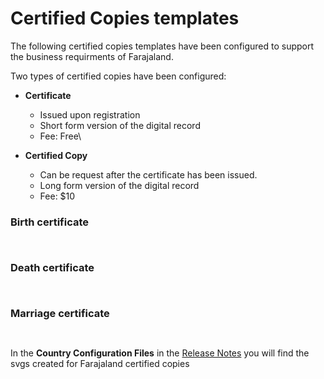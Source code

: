 # Certified Copies templates

The following certified copies templates have been configured to support the business requirments of Farajaland.&#x20;

Two types of certified copies have been configured:

* **Certificate**&#x20;
  * Issued upon registration
  * Short form version of the digital record
  * Fee: Free\

* **Certified Copy**
  * Can be request after the certificate has been issued.&#x20;
  * Long form version of the digital record
  * Fee: $10

### Birth certificate

<figure><img src="../../.gitbook/assets/Farajaland-birth-certificate-v2.png" alt=""><figcaption></figcaption></figure>

<figure><img src="../../.gitbook/assets/Farajaland-birth-certified-copy (1).png" alt=""><figcaption></figcaption></figure>

### Death certificate

<figure><img src="../../.gitbook/assets/Farajaland-death-certificate-v2.png" alt=""><figcaption></figcaption></figure>

<figure><img src="../../.gitbook/assets/Farajaland-death-certified-copy.png" alt=""><figcaption></figcaption></figure>

### Marriage certificate

<figure><img src="../../.gitbook/assets/Farajaland-marriage-certificate-v2.png" alt=""><figcaption></figcaption></figure>

<figure><img src="../../.gitbook/assets/Farajaland-marriage-certified-copy.png" alt=""><figcaption></figcaption></figure>

In the **Country Configuration Files** in the [Release Notes](../../general/releases/v1.7-release-notes.md) you will find the svgs created for Farajaland certified copies



